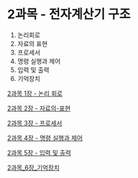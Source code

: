 # 2과목 - 전자계산기 구조

1. 논리회로
2. 자료의 표현
3. 프로세서
4. 명령 실행과 제어
5. 입력 및 출력
6. 기억장치

[2과목 1장 - 논리 회로](2%E1%84%80%E1%85%AA%E1%84%86%E1%85%A9%E1%86%A8%20-%20%E1%84%8C%E1%85%A5%E1%86%AB%E1%84%8C%E1%85%A1%E1%84%80%E1%85%A8%E1%84%89%E1%85%A1%E1%86%AB%E1%84%80%E1%85%B5%20%E1%84%80%E1%85%AE%E1%84%8C%E1%85%A9%202e698d2fec6c4da094694eee79bd5d07/2%E1%84%80%E1%85%AA%E1%84%86%E1%85%A9%E1%86%A8%201%E1%84%8C%E1%85%A1%E1%86%BC%20-%20%E1%84%82%E1%85%A9%E1%86%AB%E1%84%85%E1%85%B5%20%E1%84%92%E1%85%AC%E1%84%85%E1%85%A9%20385758db440b4ddb854237e70ff14001.md)

[2과목 2장 - 자료의-표현](2%E1%84%80%E1%85%AA%E1%84%86%E1%85%A9%E1%86%A8%20-%20%E1%84%8C%E1%85%A5%E1%86%AB%E1%84%8C%E1%85%A1%E1%84%80%E1%85%A8%E1%84%89%E1%85%A1%E1%86%AB%E1%84%80%E1%85%B5%20%E1%84%80%E1%85%AE%E1%84%8C%E1%85%A9%202e698d2fec6c4da094694eee79bd5d07/2%E1%84%80%E1%85%AA%E1%84%86%E1%85%A9%E1%86%A8%202%E1%84%8C%E1%85%A1%E1%86%BC%20-%20%E1%84%8C%E1%85%A1%E1%84%85%E1%85%AD%E1%84%8B%E1%85%B4-%E1%84%91%E1%85%AD%E1%84%92%E1%85%A7%E1%86%AB%20a8a3722d852b4b859bf606d14d6a33c2.md)

[2과목 3장 - 프로세서](2%E1%84%80%E1%85%AA%E1%84%86%E1%85%A9%E1%86%A8%20-%20%E1%84%8C%E1%85%A5%E1%86%AB%E1%84%8C%E1%85%A1%E1%84%80%E1%85%A8%E1%84%89%E1%85%A1%E1%86%AB%E1%84%80%E1%85%B5%20%E1%84%80%E1%85%AE%E1%84%8C%E1%85%A9%202e698d2fec6c4da094694eee79bd5d07/2%E1%84%80%E1%85%AA%E1%84%86%E1%85%A9%E1%86%A8%203%E1%84%8C%E1%85%A1%E1%86%BC%20-%20%E1%84%91%E1%85%B3%E1%84%85%E1%85%A9%E1%84%89%E1%85%A6%E1%84%89%E1%85%A5%20f2f23b7144e14d0696d6ea14b65c1448.md)

[2과목 4장 - 명령 실행과 제어](2%E1%84%80%E1%85%AA%E1%84%86%E1%85%A9%E1%86%A8%20-%20%E1%84%8C%E1%85%A5%E1%86%AB%E1%84%8C%E1%85%A1%E1%84%80%E1%85%A8%E1%84%89%E1%85%A1%E1%86%AB%E1%84%80%E1%85%B5%20%E1%84%80%E1%85%AE%E1%84%8C%E1%85%A9%202e698d2fec6c4da094694eee79bd5d07/2%E1%84%80%E1%85%AA%E1%84%86%E1%85%A9%E1%86%A8%204%E1%84%8C%E1%85%A1%E1%86%BC%20-%20%E1%84%86%E1%85%A7%E1%86%BC%E1%84%85%E1%85%A7%E1%86%BC%20%E1%84%89%E1%85%B5%E1%86%AF%E1%84%92%E1%85%A2%E1%86%BC%E1%84%80%E1%85%AA%20%E1%84%8C%E1%85%A6%E1%84%8B%E1%85%A5%2037536a41382749adb96107eb88acf1b3.md)

[2과목 5장 - 입력 및 출력](2%E1%84%80%E1%85%AA%E1%84%86%E1%85%A9%E1%86%A8%20-%20%E1%84%8C%E1%85%A5%E1%86%AB%E1%84%8C%E1%85%A1%E1%84%80%E1%85%A8%E1%84%89%E1%85%A1%E1%86%AB%E1%84%80%E1%85%B5%20%E1%84%80%E1%85%AE%E1%84%8C%E1%85%A9%202e698d2fec6c4da094694eee79bd5d07/2%E1%84%80%E1%85%AA%E1%84%86%E1%85%A9%E1%86%A8%205%E1%84%8C%E1%85%A1%E1%86%BC%20-%20%E1%84%8B%E1%85%B5%E1%86%B8%E1%84%85%E1%85%A7%E1%86%A8%20%E1%84%86%E1%85%B5%E1%86%BE%20%E1%84%8E%E1%85%AE%E1%86%AF%E1%84%85%E1%85%A7%E1%86%A8%20574babfed2af4f19a621afcbadbd1db7.md)

[2과목_6장_기억장치](2%E1%84%80%E1%85%AA%E1%84%86%E1%85%A9%E1%86%A8%20-%20%E1%84%8C%E1%85%A5%E1%86%AB%E1%84%8C%E1%85%A1%E1%84%80%E1%85%A8%E1%84%89%E1%85%A1%E1%86%AB%E1%84%80%E1%85%B5%20%E1%84%80%E1%85%AE%E1%84%8C%E1%85%A9%202e698d2fec6c4da094694eee79bd5d07/2%E1%84%80%E1%85%AA%E1%84%86%E1%85%A9%E1%86%A8_6%E1%84%8C%E1%85%A1%E1%86%BC_%E1%84%80%E1%85%B5%E1%84%8B%E1%85%A5%E1%86%A8%E1%84%8C%E1%85%A1%E1%86%BC%E1%84%8E%E1%85%B5%20ca513ab43a5e4f5bb432aff69c1ecca5.md)